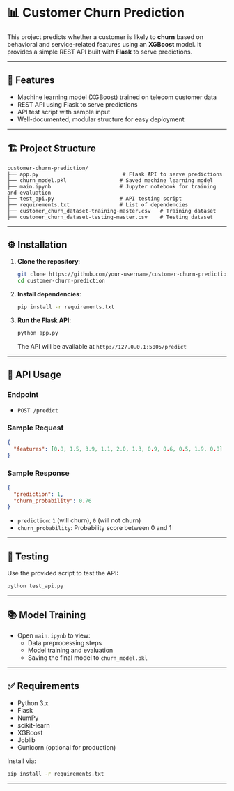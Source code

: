 
# 📊 Customer Churn Prediction

This project predicts whether a customer is likely to **churn** based on behavioral and service-related features using an **XGBoost** model. It provides a simple REST API built with **Flask** to serve predictions.

---

## 🚀 Features

- Machine learning model (XGBoost) trained on telecom customer data
- REST API using Flask to serve predictions
- API test script with sample input
- Well-documented, modular structure for easy deployment

---

## 🏗️ Project Structure

```
customer-churn-prediction/
├── app.py                           # Flask API to serve predictions
├── churn_model.pkl                 # Saved machine learning model
├── main.ipynb                      # Jupyter notebook for training and evaluation
├── test_api.py                     # API testing script
├── requirements.txt                # List of dependencies
├── customer_churn_dataset-training-master.csv   # Training dataset
├── customer_churn_dataset-testing-master.csv    # Testing dataset
```

---

## ⚙️ Installation

1. **Clone the repository**:
   ```bash
   git clone https://github.com/your-username/customer-churn-prediction.git
   cd customer-churn-prediction
   ```

2. **Install dependencies**:
   ```bash
   pip install -r requirements.txt
   ```

3. **Run the Flask API**:
   ```bash
   python app.py
   ```
   The API will be available at `http://127.0.0.1:5005/predict`

---

## 📡 API Usage

### Endpoint

- `POST /predict`

### Sample Request

```json
{
  "features": [0.8, 1.5, 3.9, 1.1, 2.0, 1.3, 0.9, 0.6, 0.5, 1.9, 0.8]
}
```

### Sample Response

```json
{
  "prediction": 1,
  "churn_probability": 0.76
}
```

- `prediction`: `1` (will churn), `0` (will not churn)
- `churn_probability`: Probability score between 0 and 1

---

## 🧪 Testing

Use the provided script to test the API:

```bash
python test_api.py
```

---

## 📚 Model Training

- Open `main.ipynb` to view:
  - Data preprocessing steps
  - Model training and evaluation
  - Saving the final model to `churn_model.pkl`

---

## ✅ Requirements

- Python 3.x
- Flask
- NumPy
- scikit-learn
- XGBoost
- Joblib
- Gunicorn (optional for production)

Install via:

```bash
pip install -r requirements.txt
```

---
